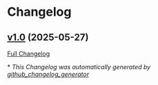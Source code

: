 # Changelog

## [v1.0](https://github.com/devlooped/actions-dotnet-env/tree/v1.0) (2025-05-27)

[Full Changelog](https://github.com/devlooped/actions-dotnet-env/compare/3e9fcd8785c75098b27a5987143e504eefbce6a9...v1.0)



\* *This Changelog was automatically generated by [github_changelog_generator](https://github.com/github-changelog-generator/github-changelog-generator)*
